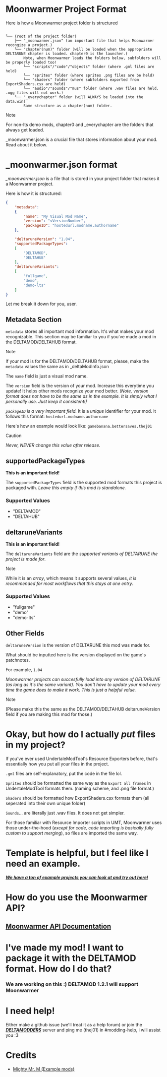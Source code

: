 # Moonwarmer Project Format
Here is how a Moonwarmer project folder is structured
```

└── (root of the project folder)
    ├── "_moonwarmer.json" (an important file that helps Moonwarmer recongize a project.)
    └── "chapter(num)" folder (will be loaded when the appropriate DELTARUNE chapter is loaded. chapter0 is the launcher.)
        Note, when Moonwarmer loads the folders below, subfolders will be properly loaded too!
        └── "scripts"/"code"/"objects" folder (where .gml files are held)
        └── "sprites" folder (where sprites .png files are be held)
        └── "shaders" folder (where subfolders exported from ExportShaders.csx are held)
        └── "audio"/"sounds"/"mus" folder (where .wav files are held. .ogg files will not work.)
    └── "_everychapter" folder (will ALWAYS be loaded into the data.win)
        Same structure as a chapter(num) folder.
```

> [!NOTE]
> For non-lts demo mods, chapter0 and _everychapter are the folders that always get loaded.

_moonwarmer.json is a crucial file that stores information about your mod. Read about it below.

# _moonwarmer.json format
*_moonwarmer.json* is a file that is stored in your project folder that makes it a Moonwarmer project. 

Here is how it is structured:

```json
{
    "metadata": 
    {
        "name": "My Visual Mod Name",
        "version": "vVersionNumber",
        "packageID": "hostedurl.modname.authorname"
    },

    "deltaruneVersion": "1.04",
    "supportedPackageTypes": 
    [
        "DELTAMOD",
        "DELTAHUB"
    ],
    "deltaruneVariants":
    [
        "fullgame",
        "demo",
        "demo-lts"
    ]
}
```

Let me break it down for you, user.

## Metadata Section

`metadata` stores all important mod information. It's what makes your mod recognizable.
This section may be familiar to you if you've made a mod in the DELTAMOD/DELTAHUB format.

> [!NOTE]
> If your mod is for the DELTAMOD/DELTAHUB format, please, make the `metadata` values the same as in _deltaModInfo.json

The `name` field is just a visual mod name.

The `version` field is the version of your mod. Increase this everytime you update! It helps other mods recognize your mod better.
*(Note, version format does not have to be the same as in the example. It is simply what I personally use. Just keep it consistent!)*

*`packageID` is a very important field.* It is a *unique* identifier for your mod. It follows this format: `hostedurl.modname.authorname`

Here's how an example would look like: `gamebanana.bettersaves.thej01`
> [!CAUTION]
> *Never, NEVER change this value after release.*

## supportedPackageTypes
**This is an important field!**

The `supportedPackageTypes` field is the supported mod formats this project is packaged with. *Leave this empty if this mod is standalone.*

### Supported Values
- "DELTAMOD"
- "DELTAHUB"

## deltaruneVariants
**This is an important field!**

The `deltaruneVariants` field are the *supported variants of DELTARUNE the project is made for*.

> [!NOTE]
> While it is an *array*, which means it supports several values, *it is recommended for most workflows that this stays at one entry*.

### Supported Values
- "fullgame"
- "demo"
- "demo-lts"

## Other Fields

`deltaruneVersion` is the version of DELTARUNE this mod was made for. 

What should be inputted here is the version displayed on the game's patchnotes.

For example, `1.04`

*Moonwarmer projects can succesfully load into any version of DELTARUNE (as long as it's the same variant). You don't have to update your mod every time the game does to make it work. This is just a helpful value.*

> [!NOTE]
> (Please make this the same as the DELTAMOD/DELTAHUB deltaruneVersion field if you are making this mod for those.)

# Okay, but how do I actually *put* files in my project?
If you've ever used UndertaleModTool's Resource Exporters before, that's essentially how you put all your files in the project. 

`.gml` files are self-explanatory, put the code in the file lol.

`Sprites` should be formatted the same way as the `Export all frames` in UndertaleModTool formats them. (naming scheme, and .png file format.)

`Shaders` should be formatted how ExportShaders.csx formats them (all seperated into their own unique folder)

`Sounds`... are literally just .wav files. It does not get simpler.

For those familiar with Resource Importer scripts in UMT, Moonwarmer uses those under-the-hood (*except for code, code importing is basically fully custom to support merging*), so files are imported the same way.

# Template is helpful, but I feel like I need an example.
[***We have a ton of example projects you can look at and try out here!***](https://github.com/thej01/moonwarmer-example-mods/tree/main/__ExampleMods)

# How do you use the Moonwarmer API?
## [Moonwarmer API Documentation](https://github.com/thej01/moonwarmer-example-mods/wiki)

# I've made my mod! I want to package it with the DELTAMOD format. How do I do that?
### We are working on this :) DELTAMOD 1.2.1 will support Moonwarmer

# I need help!
Either make a github issue (we'll treat it as a help forum)
or join the [***DELTAMODDERS***](https://discord.com/invite/TWkdQQRbPt) server and ping me (thej01) in #modding-help, i will assist you :3

# Credits
- [Mighty Mr. M (Example mods)](https://gamebanana.com/members/4797850)

